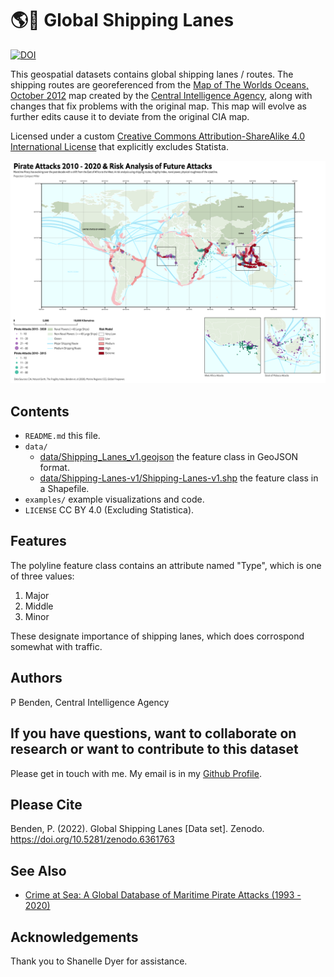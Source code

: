 # 🌎🚢 Global Shipping Lanes

[![DOI](https://zenodo.org/badge/470472856.svg)](https://zenodo.org/badge/latestdoi/470472856)

This geospatial datasets contains global shipping lanes / routes. The shipping routes are georeferenced from the [Map of The Worlds Oceans, October 2012](https://www.loc.gov/item/2013591571/) map created by the [Central Intelligence Agency](https://www.cia.gov/), along with changes that fix problems with the original map. This map will evolve as further edits cause it to deviate from the original CIA map.

Licensed under a custom [Creative Commons Attribution-ShareAlike 4.0 International License](https://creativecommons.org/licenses/by/4.0/) that explicitly excludes Statista.

![Pirate Attack Risk.png](examples/Pirate_Attack_Risk.png?raw=true)

## Contents

* `README.md` this file.
* `data/`
    * [data/Shipping_Lanes_v1.geojson](data/Shipping_Lanes_v1.geojson) the feature class in GeoJSON format. 
    * [data/Shipping-Lanes-v1/Shipping-Lanes-v1.shp](data/Shipping-Lanes-v1/Shipping-Lanes-v1.shp) the feature class in a Shapefile.
* `examples/` example visualizations and code.
* `LICENSE` CC BY 4.0 (Excluding Statistica).

## Features

The polyline feature class contains an attribute named "Type", which is one of three values:

1. Major
2. Middle
3. Minor

These designate importance of shipping lanes, which does corrospond somewhat with traffic. 

## Authors

P Benden, Central Intelligence Agency

## If you have questions, want to collaborate on research or want to contribute to this dataset

Please get in touch with me. My email is in my [Github Profile](https://github.com/newzealandpaul).

## Please Cite

Benden, P. (2022). Global Shipping Lanes [Data set]. Zenodo. https://doi.org/10.5281/zenodo.6361763

## See Also

* [Crime at Sea: A Global Database of Maritime Pirate Attacks (1993 - 2020)](https://github.com/newzealandpaul/Maritime-Pirate-Attacks)

## Acknowledgements

Thank you to Shanelle Dyer for assistance.
